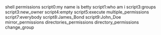 shell permissions
script0:my name is betty
script1:who am i
script3:groups
script3:new_owner
script4:empty
script5:execute
multiple_permissions
script7:everybody
script8:James_Bond
script9:John_Doe
mirror_permissions
directories_permissions
directory_permissions
change_group
